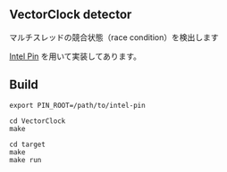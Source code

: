 ## VectorClock detector

マルチスレッドの競合状態（race condition）を検出します

[Intel Pin](https://software.intel.com/content/www/us/en/develop/articles/pin-a-dynamic-binary-instrumentation-tool.html)
を用いて実装してあります。

## Build

    export PIN_ROOT=/path/to/intel-pin

    cd VectorClock
    make

    cd target
    make
    make run
